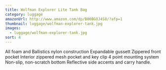 ```yaml
---
title: Wolfman Explorer Lite Tank Bag
category: luggage
amazonUrl: http://www.amazon.com/dp/B00BGOJ4S8/?afp=1
thumbnail: luggage/wolfman-explorer-tank.jpg
images:
  - luggage/wolfman-explorer-tank.jpg
sort: 4
---
```


All foam and Ballistics nylon construction Expandable gussett Zippered front pocket Interior zippered mesh pocket and key clip 4 point mounting system Non-slip, non-scratch bottom Reflective side accents and carry handle.

